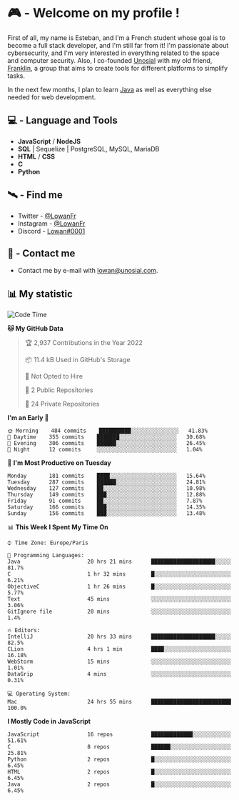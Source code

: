 # 🎮 - Welcome on my profile !
First of all, my name is Esteban, and I'm a French student whose goal is to become a full stack developer, and I'm still far from it!
I'm passionate about cybersecurity, and I'm very interested in everything related to the space and computer security.
Also, I co-founded [Unosial](https://github.com/Unosial) with my old friend, [Franklin](https://github.com/AbaFranklin/), a group that aims to create tools for different platforms to simplify tasks. 

In the next few months, I plan to learn [Java](https://www.java.com/) as well as everything else needed for web development.




## 💻 - Language and Tools
- **JavaScript** / **NodeJS**
- **SQL** | Sequelize | PostgreSQL, MySQL, MariaDB
- **HTML** / **CSS**
- **C**
- **Python**

## 🛰️ - Find me

 - Twitter - [@LowanFr](https://twitter.com/LowanFr/)
 - Instagram - [@LowanFr](https://instagram.com/LowanFr)
 - Discord -  [Lowan#0001](https://unosial.bio/Lowan)
 
## 📡 - Contact me
 - Contact me by e-mail with [lowan@unosial.com](mailto:lowan@unosial.com).

## 📊 My statistic
<!--START_SECTION:waka-->
![Code Time](http://img.shields.io/badge/Code%20Time-219%20hrs%2045%20mins-blue)

**🐱 My GitHub Data** 

> 🏆 2,937 Contributions in the Year 2022
 > 
> 📦 11.4 kB Used in GitHub's Storage 
 > 
> 🚫 Not Opted to Hire
 > 
> 📜 2 Public Repositories 
 > 
> 🔑 24 Private Repositories  
 > 
**I'm an Early 🐤** 

```text
🌞 Morning    484 commits    ██████████░░░░░░░░░░░░░░░   41.83% 
🌆 Daytime    355 commits    ███████░░░░░░░░░░░░░░░░░░   30.68% 
🌃 Evening    306 commits    ██████░░░░░░░░░░░░░░░░░░░   26.45% 
🌙 Night      12 commits     ░░░░░░░░░░░░░░░░░░░░░░░░░   1.04%

```
📅 **I'm Most Productive on Tuesday** 

```text
Monday       181 commits    ████░░░░░░░░░░░░░░░░░░░░░   15.64% 
Tuesday      287 commits    ██████░░░░░░░░░░░░░░░░░░░   24.81% 
Wednesday    127 commits    ██░░░░░░░░░░░░░░░░░░░░░░░   10.98% 
Thursday     149 commits    ███░░░░░░░░░░░░░░░░░░░░░░   12.88% 
Friday       91 commits     ██░░░░░░░░░░░░░░░░░░░░░░░   7.87% 
Saturday     166 commits    ███░░░░░░░░░░░░░░░░░░░░░░   14.35% 
Sunday       156 commits    ███░░░░░░░░░░░░░░░░░░░░░░   13.48%

```


📊 **This Week I Spent My Time On** 

```text
⌚︎ Time Zone: Europe/Paris

💬 Programming Languages: 
Java                     20 hrs 21 mins      ████████████████████░░░░░   81.7% 
C                        1 hr 32 mins        █░░░░░░░░░░░░░░░░░░░░░░░░   6.21% 
ObjectiveC               1 hr 26 mins        █░░░░░░░░░░░░░░░░░░░░░░░░   5.77% 
Text                     45 mins             ░░░░░░░░░░░░░░░░░░░░░░░░░   3.06% 
GitIgnore file           20 mins             ░░░░░░░░░░░░░░░░░░░░░░░░░   1.4%

🔥 Editors: 
IntelliJ                 20 hrs 33 mins      ████████████████████░░░░░   82.5% 
CLion                    4 hrs 1 min         ████░░░░░░░░░░░░░░░░░░░░░   16.18% 
WebStorm                 15 mins             ░░░░░░░░░░░░░░░░░░░░░░░░░   1.01% 
DataGrip                 4 mins              ░░░░░░░░░░░░░░░░░░░░░░░░░   0.31%

💻 Operating System: 
Mac                      24 hrs 55 mins      █████████████████████████   100.0%

```

**I Mostly Code in JavaScript** 

```text
JavaScript               16 repos            █████████████░░░░░░░░░░░░   51.61% 
C                        8 repos             ██████░░░░░░░░░░░░░░░░░░░   25.81% 
Python                   2 repos             █░░░░░░░░░░░░░░░░░░░░░░░░   6.45% 
HTML                     2 repos             █░░░░░░░░░░░░░░░░░░░░░░░░   6.45% 
Java                     2 repos             █░░░░░░░░░░░░░░░░░░░░░░░░   6.45%

```



<!--END_SECTION:waka-->
